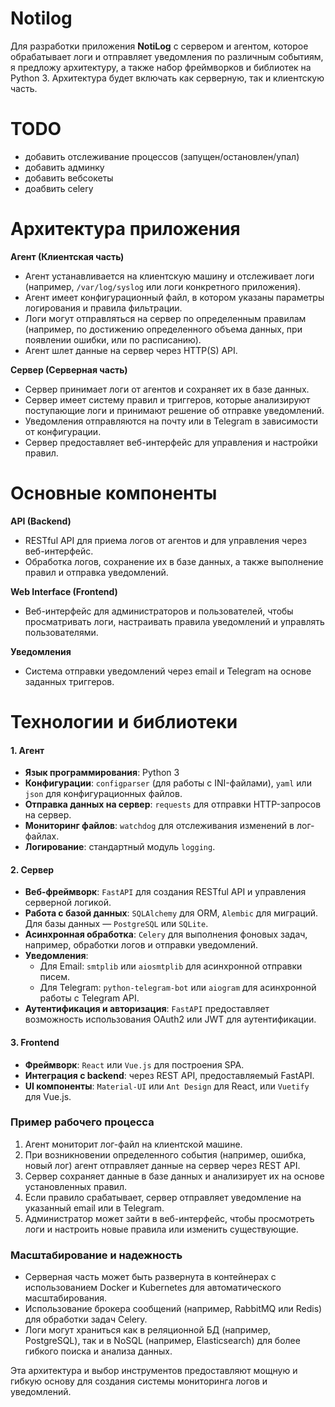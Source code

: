 # Notilog

Для разработки приложения **NotiLog** с сервером и агентом, которое обрабатывает логи и отправляет уведомления по различным событиям, я предложу архитектуру, а также набор фреймворков и библиотек на Python 3. Архитектура будет включать как серверную, так и клиентскую часть.

# TODO

*   добавить отслеживание процессов (запущен/остановлен/упал)
*   добавить админку
*   добавить вебсокеты
*   доабвить celery

# Архитектура приложения

**Агент (Клиентская часть)**

*   Агент устанавливается на клиентскую машину и отслеживает логи (например, `/var/log/syslog` или логи конкретного приложения).
*   Агент имеет конфигурационный файл, в котором указаны параметры логирования и правила фильтрации.
*   Логи могут отправляться на сервер по определенным правилам (например, по достижению определенного объема данных, при появлении ошибки, или по расписанию).
*   Агент шлет данные на сервер через HTTP(S) API.

**Сервер (Серверная часть)**

*   Сервер принимает логи от агентов и сохраняет их в базе данных.
*   Сервер имеет систему правил и триггеров, которые анализируют поступающие логи и принимают решение об отправке уведомлений.
*   Уведомления отправляются на почту или в Telegram в зависимости от конфигурации.
*   Сервер предоставляет веб-интерфейс для управления и настройки правил.

# Основные компоненты

**API (Backend)**

*   RESTful API для приема логов от агентов и для управления через веб-интерфейс.
*   Обработка логов, сохранение их в базе данных, а также выполнение правил и отправка уведомлений.

**Web Interface (Frontend)**

*   Веб-интерфейс для администраторов и пользователей, чтобы просматривать логи, настраивать правила уведомлений и управлять пользователями.

**Уведомления**

*   Система отправки уведомлений через email и Telegram на основе заданных триггеров.

# Технологии и библиотеки

#### 1\. **Агент**

*   **Язык программирования**: Python 3
*   **Конфигурации**: `configparser` (для работы с INI-файлами), `yaml` или `json` для конфигурационных файлов.
*   **Отправка данных на сервер**: `requests` для отправки HTTP-запросов на сервер.
*   **Мониторинг файлов**: `watchdog` для отслеживания изменений в лог-файлах.
*   **Логирование**: стандартный модуль `logging`.

#### 2\. **Сервер**

*   **Веб-фреймворк**: `FastAPI` для создания RESTful API и управления серверной логикой.
*   **Работа с базой данных**: `SQLAlchemy` для ORM, `Alembic` для миграций. Для базы данных — `PostgreSQL` или `SQLite`.
*   **Асинхронная обработка**: `Celery` для выполнения фоновых задач, например, обработки логов и отправки уведомлений.
*   **Уведомления**:
    *   Для Email: `smtplib` или `aiosmtplib` для асинхронной отправки писем.
    *   Для Telegram: `python-telegram-bot` или `aiogram` для асинхронной работы с Telegram API.
*   **Аутентификация и авторизация**: `FastAPI` предоставляет возможность использования OAuth2 или JWT для аутентификации.

#### 3\. **Frontend**

*   **Фреймворк**: `React` или `Vue.js` для построения SPA.
*   **Интеграция с backend**: через REST API, предоставляемый FastAPI.
*   **UI компоненты**: `Material-UI` или `Ant Design` для React, или `Vuetify` для Vue.js.

### Пример рабочего процесса

1.  Агент мониторит лог-файл на клиентской машине.
2.  При возникновении определенного события (например, ошибка, новый лог) агент отправляет данные на сервер через REST API.
3.  Сервер сохраняет данные в базе данных и анализирует их на основе установленных правил.
4.  Если правило срабатывает, сервер отправляет уведомление на указанный email или в Telegram.
5.  Администратор может зайти в веб-интерфейс, чтобы просмотреть логи и настроить новые правила или изменить существующие.

### Масштабирование и надежность

*   Серверная часть может быть развернута в контейнерах с использованием Docker и Kubernetes для автоматического масштабирования.
*   Использование брокера сообщений (например, RabbitMQ или Redis) для обработки задач Celery.
*   Логи могут храниться как в реляционной БД (например, PostgreSQL), так и в NoSQL (например, Elasticsearch) для более гибкого поиска и анализа данных.

Эта архитектура и выбор инструментов предоставляют мощную и гибкую основу для создания системы мониторинга логов и уведомлений.